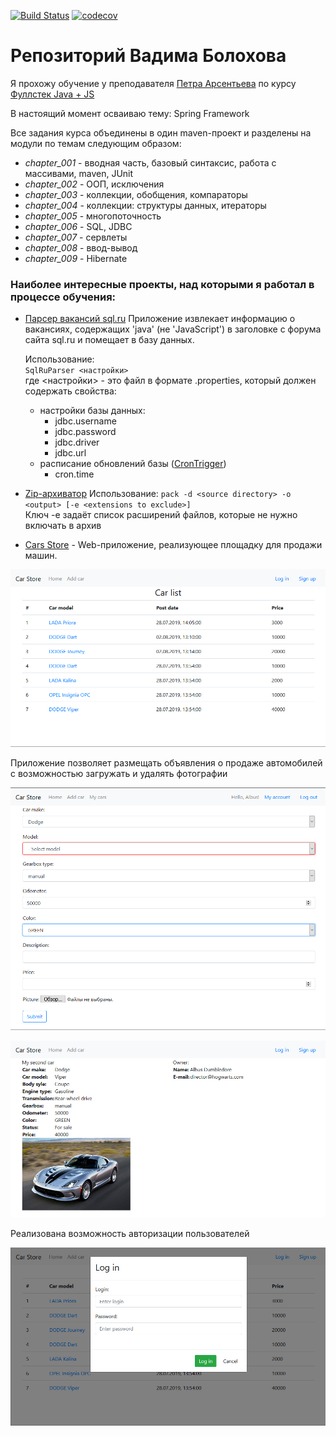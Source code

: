 [![Build Status](https://travis-ci.org/VadimBolokhov/vbolokhov.svg?branch=master)](https://travis-ci.org/VadimBolokhov/vbolokhov)
[![codecov](https://codecov.io/gh/VadimBolokhov/vbolokhov/branch/master/graph/badge.svg)](https://codecov.io/gh/VadimBolokhov/vbolokhov)

# Репозиторий Вадима Болохова

Я прохожу обучение у преподавателя [Петра Арсентьева](https://ru.linkedin.com/in/petr-arsentev-3b196927) по курсу [Фуллстек Java + JS](https://job4j.ru/courses/java_with_zero_to_job.html)  

В настоящий момент осваиваю тему: Spring Framework

Все задания курса объединены в один maven-проект и разделены на модули по темам следующим образом:

+ *chapter_001* - вводная часть, базовый синтаксис, работа с массивами, maven, JUnit
+ *chapter_002* - ООП, исключения
+ *chapter_003* - коллекции, обобщения, компараторы
+ *chapter_004* - коллекции: структуры данных, итераторы
+ *chapter_005* - многопоточность
+ *chapter_006* - SQL, JDBC
+ *chapter_007* - сервлеты
+ *chapter_008* - ввод-вывод
+ *chapter_009* - Hibernate

### Наиболее интересные проекты, над которыми я работал в процессе обучения:

- [Парсер вакансий sql.ru](https://github.com/VadimBolokhov/job4j/tree/master/chapter_006/src/main/java/ru/job4j/vacancy)
Приложение извлекает информацию о вакансиях, содержащих 'java' (не 'JavaScript') в заголовке с форума сайта sql.ru и помещает в базу данных.

  Использование:\
  `SqlRuParser <настройки>`\
  где <настройки> - это файл в формате .properties, который должен содержать свойства:
  - настройки базы данных:
    - jdbc.username
    - jdbc.password
    - jdbc.driver
    - jdbc.url
  - расписание обновлений базы ([CronTrigger](http://www.quartz-scheduler.org/documentation/quartz-2.3.0/tutorials/crontrigger.html))
    - cron.time


- [Zip-архиватор](https://github.com/VadimBolokhov/job4j/tree/master/chapter_008/src/main/java/ru/job4j/files)
Использование: `pack -d <source directory> -o <output> [-e <extensions to exclude>]`\
Ключ -e задаёт список расширений файлов, которые не нужно включать в архив

- [Cars Store](https://github.com/VadimBolokhov/job4j/tree/master/chapter_009/src/main/java/ru/job4j/cars) - Web-приложение, реализующее площадку для продажи машин.

![index.html](/images/cars/index.jpg)

Приложение позволяет размещать объявления о продаже автомобилей с возможностью загружать и удалять фотографии

![Adding a car](/images/cars/addcar.jpg)

![Car details](/images/cars/details.jpg)

Реализована возможность авторизации пользователей

![Log in](/images/cars/login.jpg)